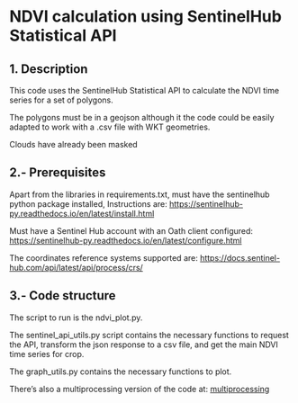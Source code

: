 # NDVI calculation using SentinelHub Statistical API

## 1. Description
This code uses the SentinelHub Statistical API to calculate the NDVI time series for a set of polygons.

The polygons must be in a geojson although it the code could be easily adapted to work with a .csv file with WKT geometries.

Clouds have already been masked

## 2.- Prerequisites
Apart from the libraries in requirements.txt, must have the sentinelhub python package installed, Instructions are: https://sentinelhub-py.readthedocs.io/en/latest/install.html

Must have a Sentinel  Hub account with an Oath client configured: https://sentinelhub-py.readthedocs.io/en/latest/configure.html

The coordinates reference systems supported are: https://docs.sentinel-hub.com/api/latest/api/process/crs/

## 3.- Code structure
The script to run is the ndvi_plot.py.

The sentinel_api_utils.py script contains the necessary functions to request the API, transform the json response to a csv file, and get the main NDVI time series for crop.

The graph_utils.py contains the necessary functions to plot.

There’s also a multiprocessing version of the code at:  [multiprocessing](https://github.com/xpascuet/ndvi/multiprocessing)
